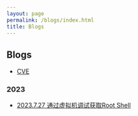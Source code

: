 ```yaml
---
layout: page
permalink: /blogs/index.html
title: Blogs
---
```


## Blogs

- [CVE](https://ch4nc3n.github.io/blogs/Achievement)

### 2023

- [2023.7.27 通过虚拟机调试获取Root Shell](https://ch4nc3n.github.io/blogs/GetRootShell)


